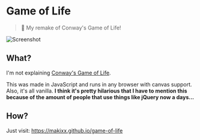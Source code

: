 # Game of Life
> 👾 My remake of Conway's Game of Life!

![Screenshot](https://raw.githubusercontent.com/makixx/game-of-life/master/screenshot.png)

## What?

I'm not explaining [Conway's Game of Life](https://en.wikipedia.org/wiki/Conway%27s_Game_of_Life).

This was made in JavaScript and runs in any browser with canvas support. Also, it's all vanilla. __I think it's pretty hilarious that I have to mention this because of the amount of people that use things like jQuery now a days...__

## How?

Just visit:
https://makixx.github.io/game-of-life